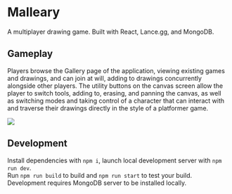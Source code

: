# Malleary

A multiplayer drawing game. Built with React, Lance.gg, and MongoDB.

## Gameplay

Players browse the Gallery page of the application, viewing existing games and drawings, and can join at will, adding to drawings concurrently alongside other players.
The utility buttons on the canvas screen allow the player to switch tools, adding to, erasing, and panning the canvas, as well as switching modes and taking control of a character that can interact with and traverse their drawings directly in the style of a platformer game.

<img src="https://github.com/rusctzec/portfolio/blob/master/public/assets/media/malleary-demo.gif?raw=true">

## Development

Install dependencies with `npm i`, launch local development server with `npm run dev`. \
Run `npm run build` to build and `npm run start` to test your build. \
Development requires MongoDB server to be installed locally.
